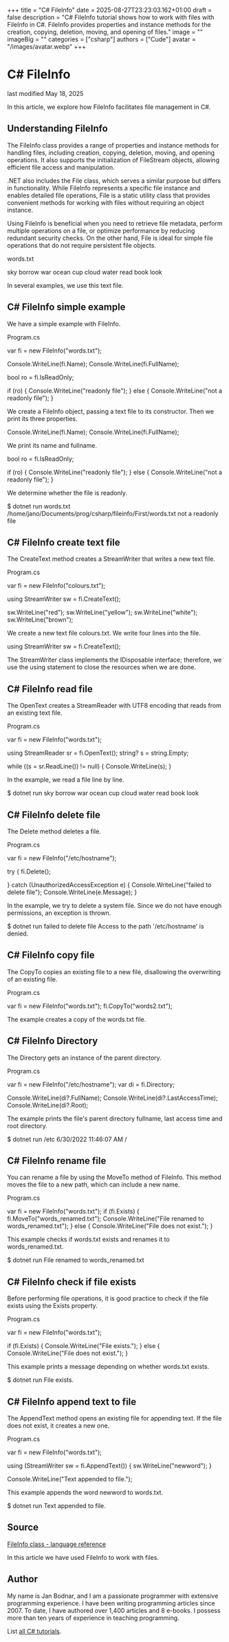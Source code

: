 +++
title = "C# FileInfo"
date = 2025-08-27T23:23:03.162+01:00
draft = false
description = "C# FileInfo tutorial shows how to work with files with FileInfo in C#. FileInfo provides properties and instance methods for the creation, copying, deletion, moving, and opening of files."
image = ""
imageBig = ""
categories = ["csharp"]
authors = ["Cude"]
avatar = "/images/avatar.webp"
+++

# C# FileInfo

last modified May 18, 2025

 

In this article, we explore how FileInfo facilitates file
management in C#.

## Understanding FileInfo

The FileInfo class provides a range of properties and instance
methods for handling files, including creation, copying, deletion, moving, and
opening operations. It also supports the initialization of
FileStream objects, allowing efficient file access and
manipulation.

.NET also includes the File class, which serves a similar purpose
but differs in functionality. While FileInfo represents a specific
file instance and enables detailed file operations, File is a
static utility class that provides convenient methods for working with files
without requiring an object instance.

Using FileInfo is beneficial when you need to retrieve file
metadata, perform multiple operations on a file, or optimize performance by
reducing redundant security checks. On the other hand, File is
ideal for simple file operations that do not require persistent file objects.

words.txt
  

sky
borrow
war
ocean
cup
cloud
water
read
book
look

In several examples, we use this text file.

## C# FileInfo simple example

We have a simple example with FileInfo.

Program.cs
  

var fi = new FileInfo("words.txt");

Console.WriteLine(fi.Name);
Console.WriteLine(fi.FullName);

bool ro = fi.IsReadOnly;

if (ro)
{
    Console.WriteLine("readonly file");
}
else
{
    Console.WriteLine("not a readonly file");
}

We create a FileInfo object, passing a text file to its
constructor. Then we print its three properties.

Console.WriteLine(fi.Name);
Console.WriteLine(fi.FullName);

We print its name and fullname. 

bool ro = fi.IsReadOnly;

if (ro)
{
    Console.WriteLine("readonly file");
}
else
{
    Console.WriteLine("not a readonly file");
}

We determine whether the file is readonly.

$ dotnet run
words.txt
/home/jano/Documents/prog/csharp/fileinfo/First/words.txt
not a readonly file

## C# FileInfo create text file

The CreateText method creates a StreamWriter that
writes a new text file.

Program.cs
  

var fi = new FileInfo("colours.txt");

using StreamWriter sw = fi.CreateText();

sw.WriteLine("red");
sw.WriteLine("yellow");
sw.WriteLine("white");
sw.WriteLine("brown");

We create a new text file colours.txt. We write four lines into the 
file. 

using StreamWriter sw = fi.CreateText();

The StreamWriter class implements the IDisposable
interface; therefore, we use the using statement to close the 
resources when we are done.

## C# FileInfo read file

The OpenText creates a StreamReader with UTF8 encoding
that reads from an existing text file.

Program.cs
  

var fi = new FileInfo("words.txt");

using StreamReader sr = fi.OpenText();
string? s = string.Empty;

while ((s = sr.ReadLine()) != null)
{
    Console.WriteLine(s);
}

In the example, we read a file line by line.

$ dotnet run
sky
borrow
war
ocean
cup
cloud
water
read
book
look

## C# FileInfo delete file

The Delete method deletes a file.

Program.cs
  

var fi = new FileInfo("/etc/hostname");

try
{
    fi.Delete();

} catch (UnauthorizedAccessException e)
{
    Console.WriteLine("failed to delete file");
    Console.WriteLine(e.Message);
}

In the example, we try to delete a system file. Since we do not have enough 
permissions, an exception is thrown.

$ dotnet run
failed to delete file
Access to the path '/etc/hostname' is denied.

## C# FileInfo copy file

The CopyTo copies an existing file to a new file, disallowing the
overwriting of an existing file.

Program.cs
  

var fi = new FileInfo("words.txt");
fi.CopyTo("words2.txt");

The example creates a copy of the words.txt file.

## C# FileInfo Directory

The Directory gets an instance of the parent directory.

Program.cs
  

var fi = new FileInfo("/etc/hostname");
var di = fi.Directory;

Console.WriteLine(di?.FullName);
Console.WriteLine(di?.LastAccessTime);
Console.WriteLine(di?.Root);

The example prints the file's parent directory fullname, last access time and 
root directory.

$ dotnet run
/etc
6/30/2022 11:46:07 AM
/

## C# FileInfo rename file

You can rename a file by using the MoveTo method of
FileInfo. This method moves the file to a new path, which can
include a new name.

Program.cs
  

var fi = new FileInfo("words.txt");
if (fi.Exists)
{
    fi.MoveTo("words_renamed.txt");
    Console.WriteLine("File renamed to words_renamed.txt");
}
else
{
    Console.WriteLine("File does not exist.");
}

This example checks if words.txt exists and renames it to
words_renamed.txt.

$ dotnet run
File renamed to words_renamed.txt

## C# FileInfo check if file exists

Before performing file operations, it is good practice to check if the file
exists using the Exists property.

Program.cs
  

var fi = new FileInfo("words.txt");

if (fi.Exists)
{
    Console.WriteLine("File exists.");
}
else
{
    Console.WriteLine("File does not exist.");
}

This example prints a message depending on whether words.txt exists.

$ dotnet run
File exists.

## C# FileInfo append text to file

The AppendText method opens an existing file for appending text. If
the file does not exist, it creates a new one.

Program.cs
  

var fi = new FileInfo("words.txt");

using (StreamWriter sw = fi.AppendText())
{
    sw.WriteLine("newword");
}

Console.WriteLine("Text appended to file.");

This example appends the word newword to words.txt.

$ dotnet run
Text appended to file.

## Source

[FileInfo class - language reference](https://learn.microsoft.com/en-us/dotnet/api/system.io.fileinfo?view=net-8.0)

In this article we have used FileInfo to work with files.

## Author

My name is Jan Bodnar, and I am a passionate programmer with extensive
programming experience. I have been writing programming articles since 2007.
To date, I have authored over 1,400 articles and 8 e-books. I possess more
than ten years of experience in teaching programming.

List [all C# tutorials](/csharp/).